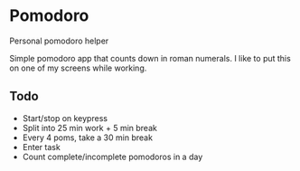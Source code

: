 # Pomodoro
Personal pomodoro helper

Simple pomodoro app that counts down in roman numerals.
I like to put this on one of my screens while working.

## Todo
- Start/stop on keypress
- Split into 25 min work + 5 min break
- Every 4 poms, take a 30 min break
- Enter task
- Count complete/incomplete pomodoros in a day